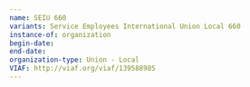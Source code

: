 ```yaml
---
name: SEIU 660
variants: Service Employees International Union Local 660
instance-of: organization
begin-date: 
end-date: 
organization-type: Union - Local
VIAF: http://viaf.org/viaf/139588985
---
```

